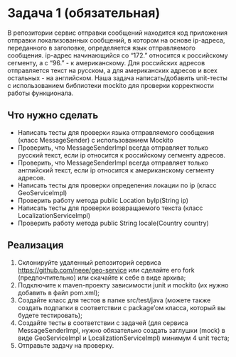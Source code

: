 # Задача 1 (обязательная)
В репозитории cервис отправки сообщений находится код приложения отправки локализованных сообщений, в котором на основе ip-адреса, переданного в заголовке, определяется язык отправляемого сообщения. ip-адрес начинающийся со “172.” относится к российскому сегменту, а с “96.” - к американскому. Для российских адресов отправляется текст на русском, а для американских адресов и всех остальных - на английском. Наша задача написать/добавить unit-тесты с использованием библиотеки mockito для проверки корректности работы функционала.

## Что нужно сделать

* Написать тесты для проверки языка отправляемого сообщения (класс MessageSender) с использованием Mockito
* Проверить, что MessageSenderImpl всегда отправляет только русский текст, если ip относится к российскому сегменту адресов.
* Проверить, что MessageSenderImpl всегда отправляет только английский текст, если ip относится к американскому сегменту адресов.
* Написать тесты для проверки определения локации по ip (класс GeoServiceImpl)
* Проверить работу метода public Location byIp(String ip)
* Написать тесты для проверки возвращаемого текста (класс LocalizationServiceImpl)
* Проверить работу метода public String locale(Country country)
## Реализация

1. Склонируйте удаленный репозиторий сервиса https://github.com/neee/geo-service или сделайте его fork (предпочтительно) или скачайте к себе в виде архива;
2. Подключите к maven-проекту зависимости junit и mockito (их нужно добавить в файл pom.xml);
3. Создайте класс для тестов в папке src/test/java (можете также создать подпапки в соответствии с package’ом класса, который вы будете тестировать);
4. Создайте тесты в соответствии с задачей (для сервиса MessageSenderImpl, нужно обязательно создать заглушки (mock) в виде GeoServiceImpl и LocalizationServiceImpl) минимум 4 unit теста;
5. Отправьте задачу на проверку.

